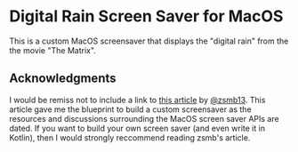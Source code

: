#  Digital Rain Screen Saver for MacOS

This is a custom MacOS screensaver that displays the "digital rain" from the the movie "The Matrix".

## Acknowledgments

I would be remiss not to include a link to [this article](https://zsmb.co/building-a-macos-screen-saver-in-kotlin/#preview-problems) by
[@zsmb13](https://github.com/zsmb13). This article gave me the blueprint to build a custom screensaver as the resources and discussions
surrounding the MacOS screen saver APIs are dated. If you want to build your own screen saver (and even write it in Kotlin), then I
would strongly reccommend reading zsmb's article.
